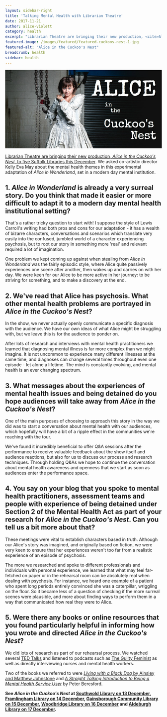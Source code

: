 ```yaml
---
layout: sidebar-right
title: 'Talking Mental Health with Librarian Theatre'
date: 2017-11-21
author: alice-violett
category: health
excerpt: "Librarian Theatre are bringing their new production, <cite>Alice in the Cuckoo's Nest</cite>, to five Suffolk Libraries this December. We asked co-artistic director Kelly Eva May about the mental health themes in this experimental adaptation of <cite>Alice in Wonderland</cite>, set in a modern day mental institution."
featured-image: /images/featured/featured-cuckoos-nest-1.jpg
featured-alt: "Alice in the Cuckoo's Nest"
breadcrumb: health
sidebar: health
---
```


![Alice in the Cuckoo's Nest](/images/featured/featured-cuckoos-nest-1.jpg)

[Librarian Theatre are bringing their new production, <cite>Alice in the Cuckoo's Nest</cite>, to five Suffolk Libraries this December](/news/librarian-theatre/). We asked co-artistic director Kelly Eva May about the mental health themes in this experimental adaptation of <cite>Alice in Wonderland</cite>, set in a modern day mental institution.

## 1. <cite>Alice in Wonderland</cite> is already a very surreal story. Do you think that made it easier or more difficult to adapt it to a modern day mental health institutional setting?

That's a rather tricky question to start with! I suppose the style of Lewis Carroll's writing had both pros and cons for our adaptation - it has a wealth of bizarre characters, conversations and scenarios which translate very easily into the confused, jumbled world of a character experiencing psychosis, but to root our story in something more 'real' and relevant required a lot of imagination.

One problem we kept coming up against when stealing from <cite>Alice in Wonderland</cite> was the fairly episodic style, where Alice quite passively experiences one scene after another, then wakes up and carries on with her day. We were keen for our Alice to be more active in her journey: to be striving for something, and to make a discovery at the end.

## 2. We've read that Alice has psychosis. What other mental health problems are portrayed in <cite>Alice in the Cuckoo's Nest</cite>?

In the show, we never actually openly communicate a specific diagnosis with the audience. We have our own ideas of what Alice might be struggling with, but we leave this is for the audience to ponder on.

After lots of research and interviews with mental health practitioners we learned that diagnosing mental illness is far more complex than we might imagine. It is not uncommon to experience many different illnesses at the same time, and diagnoses can change several times throughout even one episode - let alone a lifetime. The mind is constantly evolving, and mental health is an ever changing spectrum.

## 3. What messages about the experiences of mental health issues and being detained do you hope audiences will take away from <cite>Alice in the Cuckoo's Nest</cite>?

One of the main purposes of choosing to approach this story in the way we did was to start a conversation about mental health with our audiences, which hopefully will have a bit of a ripple effect in the communities we're reaching with the tour.

We've found it incredibly beneficial to offer Q&A sessions after the performance to receive valuable feedback about the show itself and audience reactions, but also for us to discuss our process and research techniques. Through holding Q&As we hope to continue the conversation about mental health awareness and openness that we start as soon as audiences enter the performance space.

## 4. You say on your blog that you spoke to mental health practitioners, assessment teams and people with experience of being detained under Section 2 of the Mental Health Act as part of your research for <cite>Alice in the Cuckoo's Nest</cite>. Can you tell us a bit more about that?

These meetings were vital to establish characters based in truth. Although our Alice's story was imagined, and originally based on fiction, we were very keen to ensure that her experiences weren't too far from a realistic experience of an episode of psychosis.

The more we researched and spoke to different professionals and individuals with personal experience, we learned that what may feel far-fetched on paper or in the rehearsal room can be absolutely real when dealing with psychosis. For instance, we heard one example of a patient who spent long periods entirely convinced she was a caterpillar, wriggling on the floor. So it became less of a question of checking if the more surreal scenes were plausible, and more about finding ways to perform them in a way that communicated how real they were to Alice.

## 5. Were there any books or online resources that you found particularly helpful in informing how you wrote and directed <cite>Alice in the Cuckoo's Nest</cite>?

We did lots of research as part of our rehearsal process. We watched several [TED Talks](https://www.ted.com/) and listened to podcasts such as [The Guilty Feminist](http://guiltyfeminist.com/) as well as directly interviewing nurses and mental health workers.

Two of the books we referred to were [<cite>Living with a Black Dog</cite> by Ainsley and Matthew Johnstone](https://suffolk.spydus.co.uk/cgi-bin/spydus.exe/ENQ/OPAC/BIBENQ?BRN=426067) and [<cite>A Straight Talking Introduction to Being a Mental Health Service User</cite>](https://suffolk.spydus.co.uk/cgi-bin/spydus.exe/ENQ/OPAC/BIBENQ?BRN=415794) by Peter Beresford.

**See <cite>Alice in the Cuckoo's Nest</cite> at [Southwold Library on 13 December](/events/southwold-2017-12-13-librarian-theatre/), [Framlingham Library on 14 December](/events/framlingham-2017-12-14-librarian-theatre/), [Gainsborough Community Library on 15 December](/events/gainsborough-2017-12-15-librarian-theatre/), [Woodbridge Library on 16 December](/events/woodbridge-2017-12-16-librarian-theatre/) and [Aldeburgh Library on 17 December](/events/aldeburgh-2017-12-17-librarian-theatre/).**
